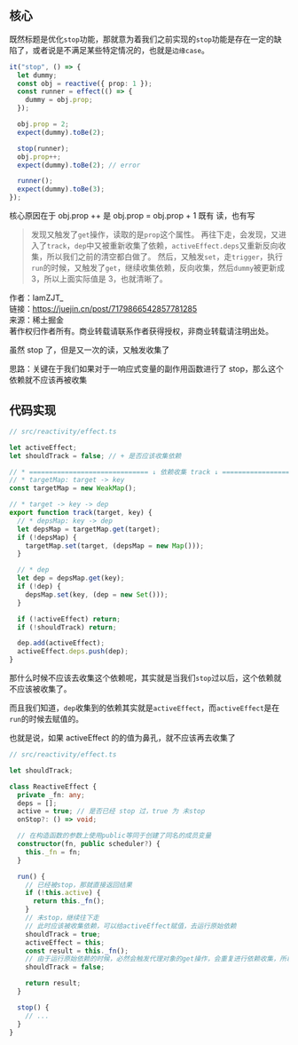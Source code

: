 ## 核心

既然标题是优化`stop`功能，那就意为着我们之前实现的`stop`功能是存在一定的缺陷了，或者说是不满足某些特定情况的，也就是`边缘case`。

```ts
it("stop", () => {
  let dummy;
  const obj = reactive({ prop: 1 });
  const runner = effect(() => {
    dummy = obj.prop;
  });

  obj.prop = 2;
  expect(dummy).toBe(2);

  stop(runner);
  obj.prop++;
  expect(dummy).toBe(2); // error

  runner();
  expect(dummy).toBe(3);
});
```

核心原因在于 obj.prop ++
是 obj.prop = obj.prop + 1
既有 读，也有写

> 发现又触发了`get`操作，读取的是`prop`这个属性。
> 再往下走，会发现，又进入了`track`，`dep`中又被重新收集了依赖，`activeEffect.deps`又重新反向收集，所以我们之前的清空都白做了。 然后，又触发`set`，走`trigger`，执行`run`的时候，又触发了`get`，继续收集依赖，反向收集，然后`dummy`被更新成 3，所以上面实际值是 3，也就清晰了。

作者：IamZJT\_  
链接：https://juejin.cn/post/7179866542857781285  
来源：稀土掘金  
著作权归作者所有。商业转载请联系作者获得授权，非商业转载请注明出处。

虽然 stop 了，但是又一次的读，又触发收集了

思路：关键在于我们如果对于一响应式变量的副作用函数进行了 stop，那么这个依赖就不应该再被收集

## 代码实现

```ts
// src/reactivity/effect.ts

let activeEffect;
let shouldTrack = false; // + 是否应该收集依赖

// * ============================== ↓ 依赖收集 track ↓ ============================== * //
// * targetMap: target -> key
const targetMap = new WeakMap();

// * target -> key -> dep
export function track(target, key) {
  // * depsMap: key -> dep
  let depsMap = targetMap.get(target);
  if (!depsMap) {
    targetMap.set(target, (depsMap = new Map()));
  }

  // * dep
  let dep = depsMap.get(key);
  if (!dep) {
    depsMap.set(key, (dep = new Set()));
  }

  if (!activeEffect) return;
  if (!shouldTrack) return;

  dep.add(activeEffect);
  activeEffect.deps.push(dep);
}
```

那什么时候不应该去收集这个依赖呢，其实就是当我们`stop`过以后，这个依赖就不应该被收集了。

而且我们知道，`dep`收集到的依赖其实就是`activeEffect`，而`activeEffect`是在`run`的时候去赋值的。

也就是说，如果 activeEffect 的的值为鼻孔，就不应该再去收集了

```ts
// src/reactivity/effect.ts

let shouldTrack;

class ReactiveEffect {
  private _fn: any;
  deps = [];
  active = true; // 是否已经 stop 过，true 为 未stop
  onStop?: () => void;

  // 在构造函数的参数上使用public等同于创建了同名的成员变量
  constructor(fn, public scheduler?) {
    this._fn = fn;
  }

  run() {
    // 已经被stop，那就直接返回结果
    if (!this.active) {
      return this._fn();
    }
    // 未stop，继续往下走
    // 此时应该被收集依赖，可以给activeEffect赋值，去运行原始依赖
    shouldTrack = true;
    activeEffect = this;
    const result = this._fn();
    // 由于运行原始依赖的时候，必然会触发代理对象的get操作，会重复进行依赖收集，所以调用完以后就关上开关，不允许再次收集依赖
    shouldTrack = false;

    return result;
  }

  stop() {
    // ...
  }
}
```
